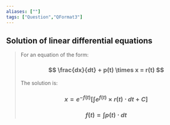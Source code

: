 ```yaml
---
aliases: [""]
tags: ["Question","QFormat3"]
---
```


#### 
## Solution of linear differential equations

> For an equation of the form:
> ### $$ \frac{dx}{dt} + p(t) \times x = r(t) $$ 
> The solution is:
> ### $$ x = e^{-f(t)} \left[ \int e^{f(t)} \times r(t) \cdot dt + C \right] $$
> ### $$ f(t) = \int p(t) \cdot dt $$

